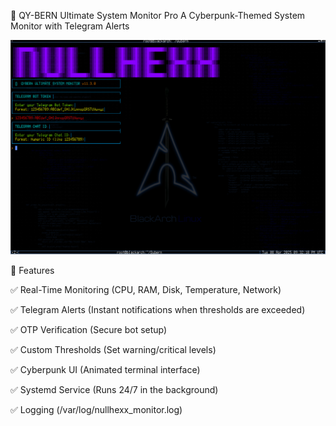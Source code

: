 🔧 QY-BERN Ultimate System Monitor Pro
A Cyberpunk-Themed System Monitor with Telegram Alerts

![Demo Screenshot](demo.png)

🌟 Features

✅ Real-Time Monitoring (CPU, RAM, Disk, Temperature, Network)

✅ Telegram Alerts (Instant notifications when thresholds are exceeded)

✅ OTP Verification (Secure bot setup)

✅ Custom Thresholds (Set warning/critical levels)

✅ Cyberpunk UI (Animated terminal interface)

✅ Systemd Service (Runs 24/7 in the background)

✅ Logging (/var/log/nullhexx_monitor.log)


